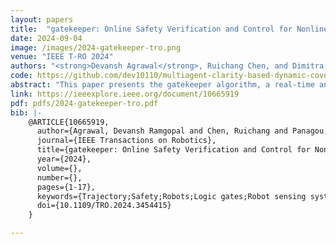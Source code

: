 ```yaml
---
layout: papers
title:  "gatekeeper: Online Safety Verification and Control for Nonlinear Systems in Dynamic Environments"
date: 2024-09-04
image: /images/2024-gatekeeper-tro.png
venue: "IEEE T-RO 2024"
authors: "<strong>Devansh Agrawal</strong>, Ruichang Chen, and Dimitra Panagou"
code: https://github.com/dev10110/multiagent-clarity-based-dynamic-coverage/ 
abstract: "This paper presents the gatekeeper algorithm, a real-time and computationally-lightweight method that ensures that trajectories of a nonlinear system satisfy safety constraints despite sensing limitations. gatekeeper integrates with existing path planners and feedback controllers by introducing an additional verification step to ensure that proposed trajectories can be executed safely, despite nonlinear dynamics subject to bounded disturbances, input constraints and partial knowledge of the environment. Our key contribution is that (A) we propose an algorithm to recursively construct safe trajectories by numerically forward propagating the system over a (short) finite horizon, and (B) we prove that tracking such a trajectory ensures the system remains safe for all future time, i.e., beyond the finite horizon. We demonstrate the method in a simulation of a dynamic firefighting mission, and in physical experiments of a quadrotor navigating in an obstacle environment that is sensed online. We also provide comparisons against the state-of-the-art techniques for similar problems."
link: https://ieeexplore.ieee.org/document/10665919
pdf: pdfs/2024-gatekeeper-tro.pdf
bib: |-
    @ARTICLE{10665919,
      author={Agrawal, Devansh Ramgopal and Chen, Ruichang and Panagou, Dimitra},
      journal={IEEE Transactions on Robotics},
      title={gatekeeper: Online Safety Verification and Control for Nonlinear Systems in Dynamic Environments},
      year={2024},
      volume={},
      number={},
      pages={1-17},
      keywords={Trajectory;Safety;Robots;Logic gates;Robot sensing systems;Nonlinear dynamical systems;Quadrotors;Collision Avoidance;Motion and Path Planning;Aerial Systems: Applications;Safety-Critical Control},
      doi={10.1109/TRO.2024.3454415}
    }

---
```

